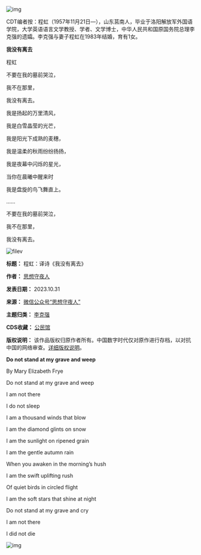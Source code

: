 ![img](https://chinadigitaltimes.net/chinese/files/2023/10/image-1698748874295.png)


CDT编者按：程虹（1957年11月21日—），山东莒南人，毕业于洛阳解放军外国语学院，大学英语语言文学教授、学者、文学博士，中华人民共和国原国务院总理李克强的遗孀。李克强与妻子程虹在1983年结婚，育有1女。


**我没有离去** 


程虹


不要在我的墓前哭泣，


我不在那里，


我没有离去。


我是扬起的万里清风，


我是白雪晶莹的光芒，


我是阳光下成熟的麦穗，


我是温柔的秋雨纷纷扬扬，


我是夜幕中闪烁的星光，


当你在晨曦中醒来时


我是盘旋的鸟飞舞直上。


……


不要在我的墓前哭泣，


我不在那里，


我没有离去。


![filev](https://chinadigitaltimes.net/chinese/files/2023/10/image-1698749034249.png)




**标题：** 程虹：译诗《我没有离去》  

**作者：** [思想守夜人](https://chinadigitaltimes.net/space/思想守夜人)  

**发表日期：** 2023.10.31  

**来源：** [微信公众号“思想守夜人”](https://freewechat.com/a/MzIzNTc5MDQ0OA==/2247486975/1)  

**主题归类：** [李克强](https://chinadigitaltimes.net/space/李克强)  

**CDS收藏：** [公民馆](https://chinadigitaltimes.net/space/%E5%85%AC%E6%B0%91%E9%A6%86)  

**版权说明：** 该作品版权归原作者所有。中国数字时代仅对原作进行存档，以对抗中国的网络审查。[详细版权说明](https://chinadigitaltimes.net/chinese/copyright)。


**Do not stand at my grave and weep** 


By Mary Elizabeth Frye


Do not stand at my grave and weep


I am not there


I do not sleep


I am a thousand winds that blow


I am the diamond glints on snow


I am the sunlight on ripened grain


I am the gentle autumn rain


When you awaken in the morning’s hush


I am the swift uplifting rush


Of quiet birds in circled flight


I am the soft stars that shine at night


Do not stand at my grave and cry


I am not there


I did not die


![img](https://chinadigitaltimes.net/chinese/files/2023/10/image-1698748899190.png)

